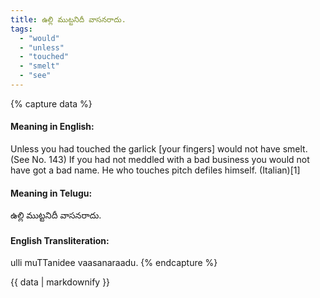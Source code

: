 ```yaml
---
title: ఉల్లి ముట్టనిదీ వాసనరాదు.
tags:
  - "would"
  - "unless"
  - "touched"
  - "smelt"
  - "see"
---
```


{% capture data %}
#### Meaning in English:
Unless you had touched the garlick [your fingers] would not have smelt.
(See No. 143)
If you had not meddled with a bad business you would not have got a bad name.
He who touches pitch defiles himself. (Italian)[1]

#### Meaning in Telugu:
ఉల్లి ముట్టనిదీ వాసనరాదు.

#### English Transliteration:
ulli muTTanidee vaasanaraadu.
{% endcapture %}

<div class="notice">{{ data | markdownify }}</div>

